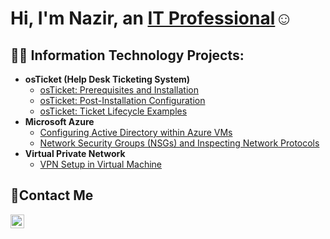 <h1>Hi, I'm Nazir, an <a href="https://linkedin.com/in/Josh">IT Professional</a>☺</h1>

<h2>👨‍💻 Information Technology Projects:</h2>

- <b>osTicket (Help Desk Ticketing System)</b>
  - [osTicket: Prerequisites and Installation](https://github.com/nazir-io/osticket-prereqs)
  - [osTicket: Post-Installation Configuration](https://github.com/nazir-io/post-install-config)
  - [osTicket: Ticket Lifecycle Examples](https://github.com/nazir-io/ticket-lifecycle)
- <b>Microsoft Azure</b>
  - [Configuring Active Directory within Azure VMs](https://github.com/nazir-io/configure-ad)
  - [Network Security Groups (NSGs) and Inspecting Network Protocols](https://github.com/nazir-io/azure-network-protocols)
- <b>Virtual Private Network</b>
  - [VPN Setup in Virtual Machine ](https://github.com/nazir-io/vpn-setup)

<h2>📩Contact Me</h2>

[<img align="left" alt="Josh | LinkedIn" width="22px" src="https://cdn.jsdelivr.net/npm/simple-icons@v3/icons/linkedin.svg" />][linkedin]

[linkedin]:https://www.linkedin.com/in/nazir-g-868b51341
